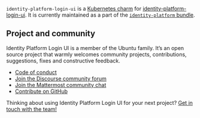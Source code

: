 `identity-platform-login-ui` is a [Kubernetes charm](https://juju.is/docs/olm/charmed-operator) for [identity-platform-login-ui](https://github.com/canonical/identity-platform-login-ui). It is currently maintained as a part of the [`identity-platform` bundle](https://charmhub.io/identity-platform).


## Project and community

Identity Platform Login UI is a member of the Ubuntu family. It’s an open source project that warmly welcomes community projects, contributions, suggestions, fixes and constructive feedback.

- [Code of conduct](https://ubuntu.com/community/code-of-conduct)
- [Join the Discourse community forum](https://discourse.charmhub.io/tag/identity)
- [Join the Mattermost community chat](https://chat.charmhub.io/charmhub/channels/iam-platform)
- [Contribute on GitHub](https://github.com/canonical/identity-platform-login-ui-operator)

Thinking about using Identity Platform Login UI for your next project? [Get in touch with the team!](https://chat.charmhub.io/charmhub/channels/iam-platform)

